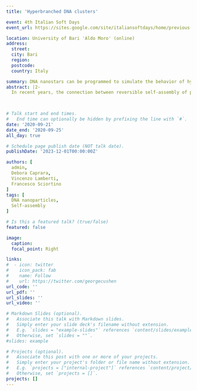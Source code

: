 ```yaml
---
title: 'Hyperbranched DNA clusters'

event: 4th Italian Soft Days
event_url: https://sites.google.com/site/italiansoftdays/home/previous-editions/italian-soft-days-2020?authuser=0

location: University of Bari 'Aldo Moro' (online)
address:
  street: 
  city: Bari
  region: 
  postcode:
  country: Italy

summary: DNA nanostars can be programmed to simulate the behavior of hyperbranched polymers.
abstract: |2-
  In recent years, the connection between reversible self-assembly of patchy colloidal particles, described by the Wertheim theory for associating liquids, and irreversible aggregation of chemical units, modeled by the Flory-Stockmayer (FS) theory of polyfunctional condensation, is receiving a renewed interest. Differently from the chemical case, for which equilibrium conditions are assumed (but hardly realizable in experiments), colloidal aggregation may proceed to equilibrium, allowing for a more accurate control of the theoretical FS predictions. We experimentally investigate, using Dynamic Light Scattering, the self-assembly of purposely designed DNA nanostars, able to mimic reactive monomers of type AB3, where only reactions between unlike functional groups (AB) are allowed. The clusters resulting from this aggregation process are commonly known as hyperbranched polymers. Differently from the FS theory predictions, for which an infinite percolating cluster should be present in the system when all bonds are formed, we show that a distribution of aggregates with different sizes is present. In fact, loop formation – the most significant process neglected by the FS theory – provides one more route to AB site reaction. Experimental results are supported by simulations using a coarse-grained model, which actually suggest that intra-cluster AB reactions are the preferential path to bond formation.
  


# Talk start and end times.
#   End time can optionally be hidden by prefixing the line with `#`.
date: '2020-09-21'
date_end: '2020-09-25'
all_day: true

# Schedule page publish date (NOT talk date).
publishDate: '2023-12-01T00:00:00Z'

authors: [
  admin,
  Debora Caprara,
  Vincenzo Lamberti,
  Francesco Sciortino
]
tags: [
  DNA nanoparticles,
  Self-assembly
]

# Is this a featured talk? (true/false)
featured: false

image:
  caption:
  focal_point: Right

links:
#  - icon: twitter
#    icon_pack: fab
#    name: Follow
#    url: https://twitter.com/georgecushen
url_code: ''
url_pdf: ''
url_slides: ''
url_video: ''

# Markdown Slides (optional).
#   Associate this talk with Markdown slides.
#   Simply enter your slide deck's filename without extension.
#   E.g. `slides = "example-slides"` references `content/slides/example-slides.md`.
#   Otherwise, set `slides = ""`.
#slides: example

# Projects (optional).
#   Associate this post with one or more of your projects.
#   Simply enter your project's folder or file name without extension.
#   E.g. `projects = ["internal-project"]` references `content/project/deep-learning/index.md`.
#   Otherwise, set `projects = []`.
projects: []
---
```

